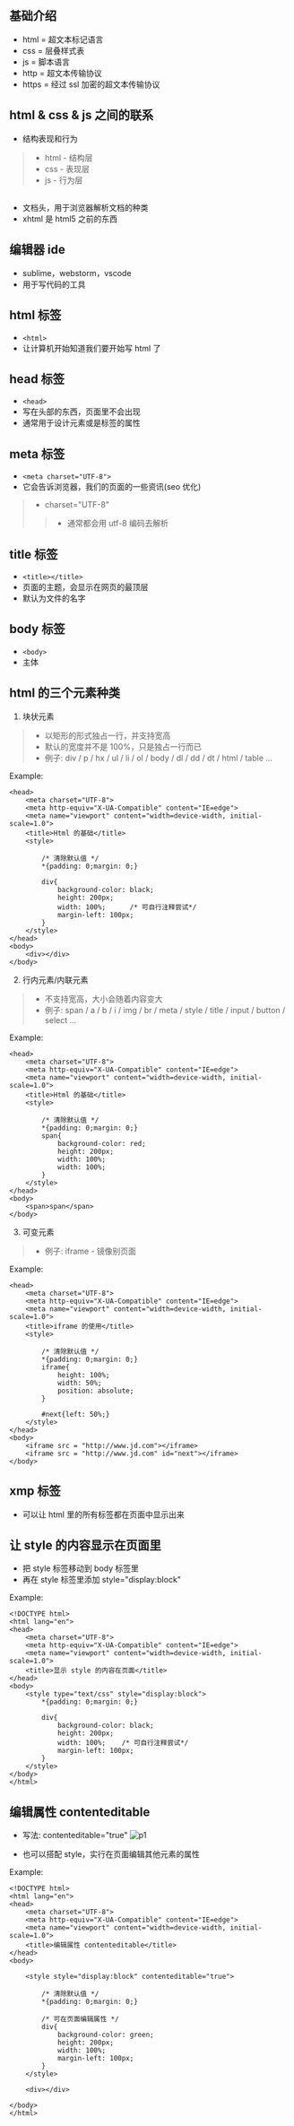 ## 基础介绍
+ html = 超文本标记语言
+ css = 层叠样式表
+ js = 脚本语言
+ http = 超文本传输协议
+ https = 经过 ssl 加密的超文本传输协议


## html & css & js 之间的联系
+ 结构表现和行为
> + html - 结构层
> + css - 表现层
> + js - 行为层


## <!DOCTYPE html>
+ 文档头，用于浏览器解析文档的种类
+ xhtml 是 html5 之前的东西


## 编辑器 ide
+ sublime，webstorm，vscode
+ 用于写代码的工具


## html 标签
+ ```<html>```
+ 让计算机开始知道我们要开始写 html 了


## head 标签
+ ```<head>```
+ 写在头部的东西，页面里不会出现
+ 通常用于设计元素或是标签的属性


## meta 标签
+ ```<meta charset="UTF-8">```
+ 它会告诉浏览器，我们的页面的一些资讯(seo 优化)
> + charset="UTF-8"
> > + 通常都会用 utf-8 编码去解析


## title 标签
+ ```<title></title>```
+ 页面的主题，会显示在网页的最顶层
+ 默认为文件的名字


## body 标签
+ ```<body>```
+ 主体


## html 的三个元素种类
1. 块状元素
> + 以矩形的形式独占一行，并支持宽高
> + 默认的宽度并不是 100%，只是独占一行而已
> + 例子: div / p / hx / ul / li / ol / body / dl / dd / dt / html / table ...

Example:
```
<head>
    <meta charset="UTF-8">
    <meta http-equiv="X-UA-Compatible" content="IE=edge">
    <meta name="viewport" content="width=device-width, initial-scale=1.0">
    <title>Html 的基础</title>
    <style>

        /* 清除默认值 */
        *{padding: 0;margin: 0;}

        div{
            background-color: black;
            height: 200px;
            width: 100%;      /* 可自行注释尝试*/
            margin-left: 100px;
        }
    </style>
</head>
<body>
    <div></div>
</body>
```

2. 行内元素/内联元素
> + 不支持宽高，大小会随着内容变大
> + 例子: span / a / b / i / img / br / meta / style / title / input / button / select ...

Example:
```
<head>
    <meta charset="UTF-8">
    <meta http-equiv="X-UA-Compatible" content="IE=edge">
    <meta name="viewport" content="width=device-width, initial-scale=1.0">
    <title>Html 的基础</title>
    <style>

        /* 清除默认值 */
        *{padding: 0;margin: 0;}
        span{
            background-color: red;
            height: 200px;
            width: 100%;
            width: 100%;
        }
    </style>
</head>
<body>
    <span>span</span>
</body>
```

3. 可变元素
> + 例子: iframe - 镜像别页面

Example:
```
<head>
    <meta charset="UTF-8">
    <meta http-equiv="X-UA-Compatible" content="IE=edge">
    <meta name="viewport" content="width=device-width, initial-scale=1.0">
    <title>iframe 的使用</title>
    <style>

        /* 清除默认值 */
        *{padding: 0;margin: 0;}
        iframe{
            height: 100%;
            width: 50%;
            position: absolute;
        }

        #next{left: 50%;}
    </style>
</head>
<body>
    <iframe src = "http://www.jd.com"></iframe>
    <iframe src = "http://www.jd.com" id="next"></iframe>
</body>
```

## xmp 标签
+ 可以让 html 里的所有标签都在页面中显示出来


## 让 style 的内容显示在页面里
+ 把 style 标签移动到 body 标签里
+ 再在 style 标签里添加 style="display:block"

Example:
```
<!DOCTYPE html>
<html lang="en">
<head>
    <meta charset="UTF-8">
    <meta http-equiv="X-UA-Compatible" content="IE=edge">
    <meta name="viewport" content="width=device-width, initial-scale=1.0">
    <title>显示 style 的内容在页面</title>
</head>
<body>
    <style type="text/css" style="display:block">
        *{padding: 0;margin: 0;}

        div{
            background-color: black;
            height: 200px;
            width: 100%;    /* 可自行注释尝试*/
            margin-left: 100px;
        }
    </style>
</body>
</html>
```

## 编辑属性 contenteditable
+ 写法: contenteditable="true"
![p1](https://github.com/Tgc020202/Front-End-Learning/blob/main/demo/day%2032%20html%20basic%20intro/p1.PNG)

+ 也可以搭配 style，实行在页面编辑其他元素的属性

Example:
```
<!DOCTYPE html>
<html lang="en">
<head>
    <meta charset="UTF-8">
    <meta http-equiv="X-UA-Compatible" content="IE=edge">
    <meta name="viewport" content="width=device-width, initial-scale=1.0">
    <title>编辑属性 contenteditable</title>
</head>
<body>

    <style style="display:block" contenteditable="true">

        /* 清除默认值 */
        *{padding: 0;margin: 0;}

        /* 可在页面编辑属性 */
        div{
            background-color: green;
            height: 200px;
            width: 100%;
            margin-left: 100px;
        }
    </style>

    <div></div>
    
</body>
</html>
```















